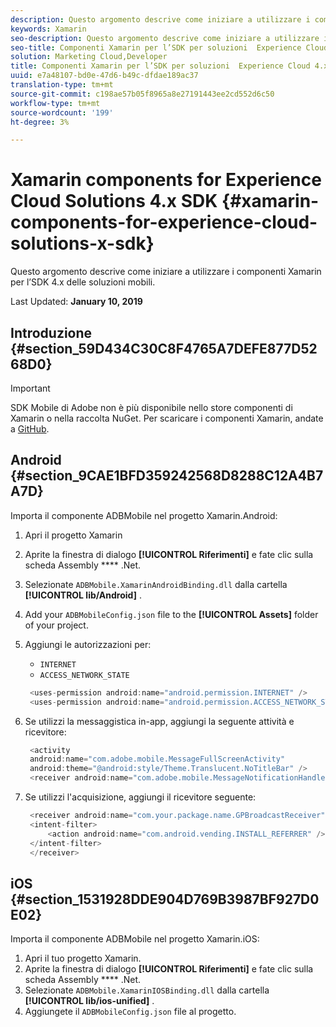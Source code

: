 ```yaml
---
description: Questo argomento descrive come iniziare a utilizzare i componenti Xamarin per l’SDK 4.x delle soluzioni mobili.
keywords: Xamarin
seo-description: Questo argomento descrive come iniziare a utilizzare i componenti Xamarin per l’SDK 4.x delle soluzioni mobili.
seo-title: Componenti Xamarin per l’SDK per soluzioni  Experience Cloud 4.x
solution: Marketing Cloud,Developer
title: Componenti Xamarin per l’SDK per soluzioni  Experience Cloud 4.x
uuid: e7a48107-bd0e-47d6-b49c-dfdae189ac37
translation-type: tm+mt
source-git-commit: c198ae57b05f8965a8e27191443ee2cd552d6c50
workflow-type: tm+mt
source-wordcount: '199'
ht-degree: 3%

---
```



# Xamarin components for Experience Cloud Solutions 4.x SDK {#xamarin-components-for-experience-cloud-solutions-x-sdk}

Questo argomento descrive come iniziare a utilizzare i componenti Xamarin per l’SDK 4.x delle soluzioni mobili.

Last Updated: **January 10, 2019**

## Introduzione {#section_59D434C30C8F4765A7DEFE877D5268D0}

>[!IMPORTANT]
>
> SDK Mobile di Adobe non è più disponibile nello store componenti di Xamarin o nella raccolta NuGet. Per scaricare i componenti Xamarin, andate a [GitHub](https://github.com/Adobe-Marketing-Cloud/mobile-services).

## Android {#section_9CAE1BFD359242568D8288C12A4B7A7D}

Importa il componente ADBMobile nel progetto Xamarin.Android:

1. Apri il progetto Xamarin
1. Aprite la finestra di dialogo **[!UICONTROL Riferimenti]** e fate clic sulla scheda Assembly **** .Net.
1. Selezionate `ADBMobile.XamarinAndroidBinding.dll` dalla cartella **[!UICONTROL lib/Android]** .
1. Add your `ADBMobileConfig.json` file to the **[!UICONTROL Assets]** folder of your project.
1. Aggiungi le autorizzazioni per:

   * `INTERNET`
   * `ACCESS_NETWORK_STATE`

   ```java
    <uses-permission android:name="android.permission.INTERNET" />
    <uses-permission android:name="android.permission.ACCESS_NETWORK_STATE" />
   ```

1. Se utilizzi la messaggistica in-app, aggiungi la seguente attività e ricevitore:

   ```java
    <activity 
    android:name="com.adobe.mobile.MessageFullScreenActivity" 
    android:theme="@android:style/Theme.Translucent.NoTitleBar" />
    <receiver android:name="com.adobe.mobile.MessageNotificationHandler" />
   ```

1. Se utilizzi l&#39;acquisizione, aggiungi il ricevitore seguente:

   ```java
    <receiver android:name="com.your.package.name.GPBroadcastReceiver" android:exported="true">
    <intent-filter>
        <action android:name="com.android.vending.INSTALL_REFERRER" />
    </intent-filter>
    </receiver>
   ```

## iOS {#section_1531928DDE904D769B3987BF927D0E02}

Importa il componente ADBMobile nel progetto Xamarin.iOS:

1. Apri il tuo progetto Xamarin.
1. Aprite la finestra di dialogo **[!UICONTROL Riferimenti]** e fate clic sulla scheda Assembly **** .Net.
1. Selezionate `ADBMobile.XamarinIOSBinding.dll` dalla cartella **[!UICONTROL lib/ios-unified]** .
1. Aggiungete il `ADBMobileConfig.json` file al progetto.
